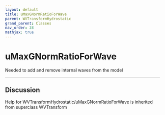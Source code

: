 ```yaml
---
layout: default
title: uMaxGNormRatioForWave
parent: WVTransformHydrostatic
grand_parent: Classes
nav_order: 38
mathjax: true
---
```


#  uMaxGNormRatioForWave

Needed to add and remove internal waves from the model


---

## Discussion

Help for WVTransformHydrostatic/uMaxGNormRatioForWave is inherited from superclass WVTransform
